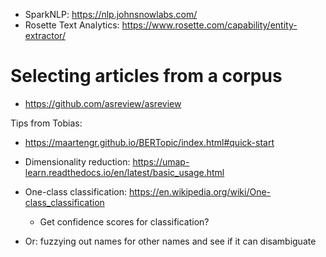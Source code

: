 

* SparkNLP: https://nlp.johnsnowlabs.com/
* Rosette Text Analytics: https://www.rosette.com/capability/entity-extractor/ 

# Selecting articles from a corpus

* https://github.com/asreview/asreview 

Tips from Tobias:

* https://maartengr.github.io/BERTopic/index.html#quick-start 
* Dimensionality reduction: https://umap-learn.readthedocs.io/en/latest/basic_usage.html

* One-class classification: https://en.wikipedia.org/wiki/One-class_classification 
    * Get confidence scores for classification?
* Or: fuzzying out names for other names and see if it can disambiguate

